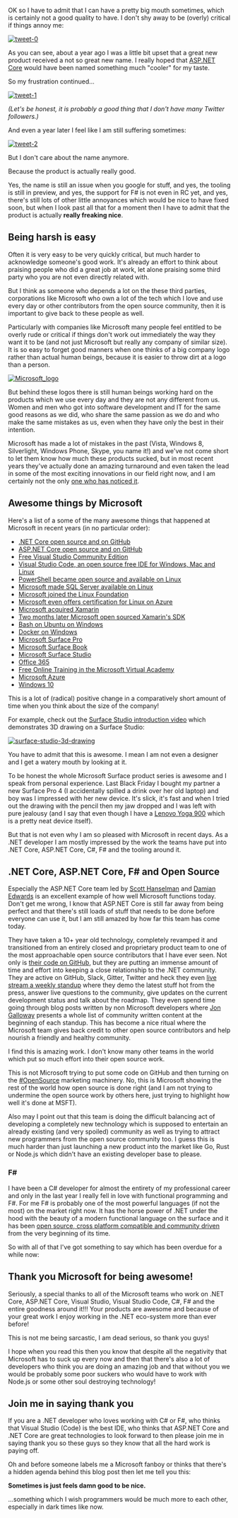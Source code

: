 ﻿<!--
    Published: 2017-01-24 00:40
    Author: Dustin Moris Gorski
    Title: Thank you Microsoft for being awesome
	Tags: microsoft aspnet-core dotnet-core
-->
OK so I have to admit that I can have a pretty big mouth sometimes, which is certainly not a good quality to have. I don't shy away to be (overly) critical if things annoy me:

<a data-flickr-embed="true" href="https://twitter.com/dustinmoris/status/689747287938109440" title="tweet-0"><img src="https://c1.staticflickr.com/1/745/31644773584_264b5687ac_z.jpg" alt="tweet-0"></a>

As you can see, about a year ago I was a little bit upset that a great new product received a not so great new name. I really hoped that [ASP.NET Core](https://www.asp.net/core) would have been named something much "cooler" for my taste.

So my frustration continued...

<a data-flickr-embed="true" href="https://twitter.com/dustinmoris/status/689760562180415488" title="tweet-1"><img src="https://c1.staticflickr.com/1/654/31644772444_1499998ec4_z.jpg" alt="tweet-1"></a>

*(Let's be honest, it is probably a good thing that I don't have many Twitter followers.)*

And even a year later I feel like I am still suffering sometimes:

<a data-flickr-embed="true" href="https://twitter.com/dustinmoris/status/817846764707389440" title="tweet-2"><img src="https://c1.staticflickr.com/1/708/32109514750_a921d9a129_z.jpg" alt="tweet-2"></a>

But I don't care about the name anymore.

Because the product is actually really good.

Yes, the name is still an issue when you google for stuff, and yes, the tooling is still in preview, and yes, the support for F# is not even in RC yet, and yes, there's still lots of other little annoyances which would be nice to have fixed soon, but when I look past all that for a moment then I have to admit that the product is actually **really freaking nice**.

## Being harsh is easy

Often it is very easy to be very quickly critical, but much harder to acknowledge someone's good work. It's already an effort to think about praising people who did a great job at work, let alone praising some third party who you are not even directly related with.

But I think as someone who depends a lot on the these third parties, corporations like Microsoft who own a lot of the tech which I love and use every day or other contributors from the open source community, then it is important to give back to these people as well.

Particularly with companies like Microsoft many people feel entitled to be overly rude or critical if things don't work out immediately the way they want it to be (and not just Microsoft but really any company of similar size). It is so easy to forget good manners when one thinks of a big company logo rather than actual human beings, because it is easier to throw dirt at a logo than a person.

<a data-flickr-embed="true"  href="https://www.flickr.com/photos/130657798@N05/32448458306/in/dateposted-public/" title="Microsoft_logo"><img src="https://c1.staticflickr.com/1/460/32448458306_359a2c3534_z.jpg" alt="Microsoft_logo" class="two-third-width"></a>

But behind these logos there is still human beings working hard on the products which we use every day and they are not any different from us. Women and men who got into software development and IT for the same good reasons as we did, who share the same passion as we do and who make the same mistakes as us, even when they have only the best in their intention.

Microsoft has made a lot of mistakes in the past (Vista, Windows 8, Silverlight, Windows Phone, Skype, you name it!) and we've not come short to let them know how much these products sucked, but in most recent years they've actually done an amazing turnaround and even taken the lead in some of the most exciting innovations in our field right now, and I am certainly not the only [one who has noticed it](http://www.technobuffalo.com/2017/01/06/microsoft-is-killing-apple-in-every-corner-what-ive-learned-at-ces-2017/).

## Awesome things by Microsoft

Here's a list of a some of the many awesome things that happened at Microsoft in recent years (in no particular order):


- [.NET Core open source and on GitHub](https://blogs.msdn.microsoft.com/dotnet/2014/11/12/net-core-is-open-source/)
- [ASP.NET Core open source and on GitHub](https://docs.microsoft.com/en-us/aspnet/core/)
- [Free Visual Studio Community Edition](https://channel9.msdn.com/Series/ConnectOn-Demand/Introducing-Visual-Studio-Community-2015)
- [Visual Studio Code, an open source free IDE for Windows, Mac and Linux](http://www.hanselman.com/blog/IntroducingVisualStudioCodeForWindowsMacAndLinux.aspx)
- [PowerShell became open source and available on Linux](http://open.microsoft.com/2016/08/19/powershell-is-open-sourced-and-available-on-linux/)
- [Microsoft made SQL Server available on Linux](https://techcrunch.com/2016/03/07/microsoft-is-bringing-sql-server-to-linux/)
- [Microsoft joined the Linux Foundation](https://www.linuxfoundation.org/announcements/microsoft-fortifies-commitment-to-open-source-becomes-linux-foundation-platinum)
- [Microsoft even offers certification for Linux on Azure](http://news.microsoft.com/2015/12/09/microsoft-offers-new-certification-for-linux-on-azure/#hdYyJXK4A7pp2Eh2.97)
- [Microsoft acquired Xamarin](http://blogs.microsoft.com/blog/2016/02/24/microsoft-to-acquire-xamarin-and-empower-more-developers-to-build-apps-on-any-device/)
- [Two months later Microsoft open sourced Xamarin's SDK](http://www.zdnet.com/article/microsoft-open-sources-xamarins-software-development-kit/)
- [Bash on Ubuntu on Windows](https://blogs.windows.com/buildingapps/2016/03/30/run-bash-on-ubuntu-on-windows/#f7WbyptVYXolXR4R.97)
- [Docker on Windows](https://blog.docker.com/2016/09/dockerforws2016/)
- [Microsoft Surface Pro](https://www.youtube.com/watch?v=nSDmCPH3OWc)
- [Microsoft Surface Book](https://www.youtube.com/watch?v=VpQTRCOECZw)
- [Microsoft Surface Studio](http://creativity-online.com/work/microsoft-introducing-microsoft-surface-studio/49677)
- [Office 365](http://www.techradar.com/news/office-365-crowned-king-of-all-productivity-apps)
- [Free Online Training in the Microsoft Virtual Academy](https://mva.microsoft.com/)
- [Microsoft Azure](https://azure.microsoft.com/en-gb/)
- [Windows 10](https://www.microsoft.com/en-gb/windows/get-windows-10)

This is a lot of (radical) positive change in a comparatively short amount of time when you think about the size of the company!

For example, check out the [Surface Studio introduction video](https://www.youtube.com/watch?v=BzMLA8YIgG0) which demonstrates 3D drawing on a Surface Studio:

<a data-flickr-embed="true" href="https://gfycat.com/BreakableFlippantHapuku" title="surface-studio-3d-drawing"><img src="https://thumbs.gfycat.com/BreakableFlippantHapuku-size_restricted.gif" alt="surface-studio-3d-drawing"></a>

You have to admit that this is awesome. I mean I am not even a designer and I get a watery mouth by looking at it.

To be honest the whole Microsoft Surface product series is awesome and I speak from personal experience. Last Black Friday I bought my partner a new Surface Pro 4 (I accidentally spilled a drink over her old laptop) and boy was I impressed with her new device. It's slick, it's fast and when I tried out the drawing with the pencil then my jaw dropped and I was left with pure jealousy (and I say that even though I have a [Lenovo Yoga 900](https://www.youtube.com/watch?v=nxKAN0JA0gw) which is a pretty neat device itself).

But that is not even why I am so pleased with Microsoft in recent days. As a .NET developer I am mostly impressed by the work the teams have put into .NET Core, ASP.NET Core, C#, F# and the tooling around it.

## .NET Core, ASP.NET Core, F# and Open Source

Especially the ASP.NET Core team led by [Scott Hanselman](https://twitter.com/shanselman) and [Damian Edwards](https://twitter.com/DamianEdwards) is an excellent example of how well Microsoft functions today. Don't get me wrong, I know that ASP.NET Core is still far away from being perfect and that there's still loads of stuff that needs to be done before everyone can use it, but I am still amazed by how far this team has come today.

They have taken a 10+ year old technology, completely revamped it and transitioned from an entirely closed and proprietary product team to one of the most approachable open source contributors that I have ever seen. Not only is [their code on GitHub](https://github.com/aspnet/Home), but they are putting an immense amount of time and effort into keeping a close relationship to the .NET community. They are active on GitHub, Slack, Gitter, Twitter and heck they even [live stream a weekly standup](https://live.asp.net/) where they demo the latest stuff hot from the press, answer live questions to the community, give updates on the current development status and talk about the roadmap. They even spend time going through blog posts written by non Microsoft developers where [Jon Galloway](https://twitter.com/jongalloway) presents a whole list of community written content at the beginning of each standup. This has become a nice ritual where the Microsoft team gives back credit to other open source contributors and help nourish a friendly and healthy community.

I find this is amazing work. I don't know many other teams in the world which put so much effort into their open source work.

This is not Microsoft trying to put some code on GitHub and then turning on the [#OpenSource](https://twitter.com/search?q=%23OpenSource) marketing machinery. No, this is Microsoft showing the rest of the world how open source is done right (and I am not trying to undermine the open source work by others here, just trying to highlight how well it's done at MSFT).

Also may I point out that this team is doing the difficult balancing act of developing a completely new technology which is supposed to entertain an already existing (and very spoiled) community as well as trying to attract new programmers from the open source community too. I guess this is much harder than just launching a new product into the market like Go, Rust or Node.js which didn't have an existing developer base to please.

### F#

I have been a C# developer for almost the entirety of my professional career and only in the last year I really fell in love with functional programming and F#. For me F# is probably one of the most powerful languages (if not the most) on the market right now. It has the horse power of .NET under the hood with the beauty of a modern functional language on the surface and it has been [open source, cross platform compatible and community driven](http://fsharp.org/) from the very beginning of its time.

So with all of that I've got something to say which has been overdue for a while now:

## Thank you Microsoft for being awesome!

Seriously, a special thanks to all of the Microsoft teams who work on .NET Core, ASP.NET Core, Visual Studio, Visual Studio Code, C#, F# and the entire goodness around it!!! Your products are awesome and because of your great work I enjoy working in the .NET eco-system more than ever before!

This is not me being sarcastic, I am dead serious, so thank you guys!

I hope when you read this then you know that despite all the negativity that Microsoft has to suck up every now and then that there's also a lot of developers who think you are doing an amazing job and that without you we would be probably some poor suckers who would have to work with Node.js or some other soul destroying technology!

## Join me in saying thank you

If you are a .NET developer who loves working with C# or F#, who thinks that Visual Studio (Code) is the best IDE, who thinks that ASP.NET Core and .NET Core are great technologies to look forward to then please join me in saying thank you so these guys so they know that all the hard work is paying off.

Oh and before someone labels me a Microsoft fanboy or thinks that there's a hidden agenda behind this blog post then let me tell you this:

**Sometimes is just feels damn good to be nice.**

...something which I wish programmers would be much more to each other, especially in dark times like now.